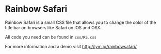 Rainbow Safari
=============
Rainbow Safari is a small CSS file that allows you to change the color of the title bar on browsers like Safari on iOS and OSX.

All code you need can be found in `css/RS.css`

For more information and a demo visit http://lym.io/rainbowsafari/

